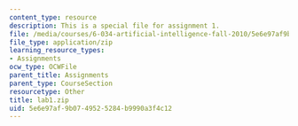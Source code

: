 ```yaml
---
content_type: resource
description: This is a special file for assignment 1.
file: /media/courses/6-034-artificial-intelligence-fall-2010/5e6e97af9b0749525284b9990a3f4c12_lab1.zip
file_type: application/zip
learning_resource_types:
- Assignments
ocw_type: OCWFile
parent_title: Assignments
parent_type: CourseSection
resourcetype: Other
title: lab1.zip
uid: 5e6e97af-9b07-4952-5284-b9990a3f4c12
---
```

